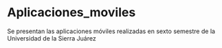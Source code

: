 # Aplicaciones_moviles
Se presentan las aplicaciones móviles realizadas en sexto semestre de la Universidad de la Sierra Juárez
